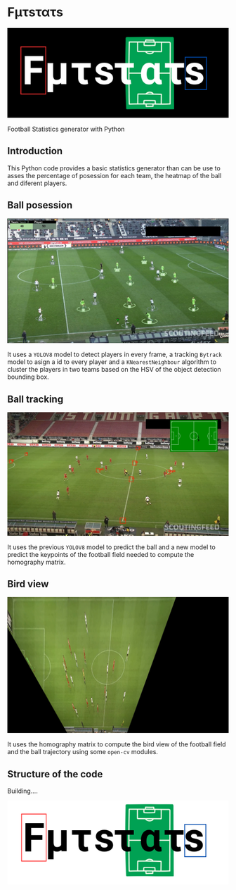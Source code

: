 # Fμτsτατs

![logo](imgs/logos/logo_black.png)

Football Statistics generator with Python

## Introduction

This Python code provides a basic statistics generator than can be use to asses the percentage of posession for each team, the heatmap of the ball and diferent players.

## Ball posession

![logo](imgs/screenshots/screenshot_posession.png)

It uses a ```YOLOV8``` model to detect players in every frame, a tracking ```Bytrack``` model to asign a id to every player and a ```KNearestNeighbour``` algorithm to cluster the players in two teams based on the HSV of the object detection bounding box.

## Ball tracking

![logo](imgs/screenshots/screenshot_ball.png)

It uses the previous ```YOLOV8``` model to predict the ball and a new model to predict the keypoints of the football field needed to compute the homography matrix.

## Bird view

![logo](imgs/screenshots/screenshot_birdview.png)

It uses the homography matrix to compute the bird view of the football field and the ball trajectory using some ```open-cv``` modules.

## Structure of the code

Building....


![logo](imgs/logos/logo_white.png)
